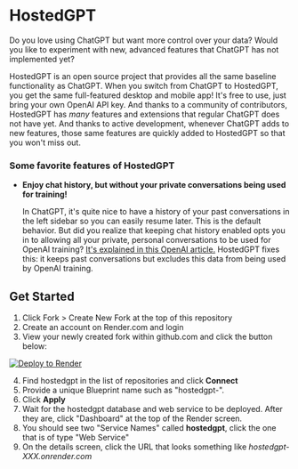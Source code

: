 # HostedGPT

Do you love using ChatGPT but want more control over your data? Would you like to experiment with new, advanced features that ChatGPT has not implemented yet?

HostedGPT is an open source project that provides all the same baseline functionality as ChatGPT. When you switch from ChatGPT to HostedGPT, you get the same full-featured desktop and mobile app! It's free to use, just bring your own OpenAI API key. And thanks to a community of contributors, HostedGPT has *many* features and extensions that regular ChatGPT does not have yet. And thanks to active development, whenever ChatGPT adds to new features, those same features are quickly added to HostedGPT so that you won't miss out.

### Some favorite features of HostedGPT

* **Enjoy chat history, but without your private conversations being used for training!**

  In ChatGPT, it's quite nice to have a history of your past conversations in the left sidebar so you can easily resume later. This is the default behavior. But did you realize that keeping chat history enabled opts you in to allowing all your private, personal conversations to be used for OpenAI training? [It's explained in this OpenAI article.](https://help.openai.com/en/articles/7730893-data-controls-faq) HostedGPT fixes this: it keeps past conversations but excludes this data from being used by OpenAI training.

## Get Started

1. Click Fork > Create New Fork at the top of this repository
2. Create an account on Render.com and login
3. View your newly created fork within github.com and click the button below:

[![Deploy to Render](https://render.com/images/deploy-to-render-button.svg)](https://render.com/deploy)

4. Find hostedgpt in the list of repositories and click **Connect**
5. Provide a unique Blueprint name such as "hostedgpt-<yourname>".
6. Click **Apply**
7. Wait for the hostedgpt database and web service to be deployed. After they are, click "Dashboard" at the top of the Render screen.
8. You should see two "Service Names" called **hostedgpt**, click the one that is of type "Web Service"
9. On the details screen, click the URL that looks something like _hostedgpt-XXX.onrender.com_
